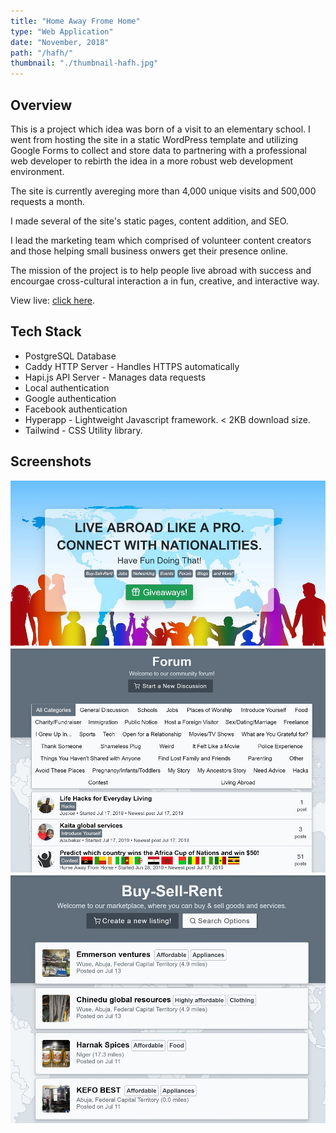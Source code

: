 ```yaml
---
title: "Home Away Frome Home"
type: "Web Application"
date: "November, 2018"
path: "/hafh/"
thumbnail: "./thumbnail-hafh.jpg"
---
```


## Overview

This is a project which idea was born of a visit to an elementary school. I went from hosting the site in a static WordPress template and utilizing Google Forms to collect and store data to partnering with a professional web developer to rebirth the idea in a more robust web development environment.

The site is currently avereging more than 4,000 unique visits and 500,000 requests a month.

I made several of the site's static pages, content addition, and SEO.

I lead the marketing team which comprised of volunteer content creators and those helping small business onwers get their presence online.

The mission of the project is to help people live abroad with success and encourgae cross-cultural interaction a in fun, creative, and interactive way.

View live: [click here](https://homeawayfromhome.online/ "Home Away From Home").

## Tech Stack

- PostgreSQL Database
- Caddy HTTP Server - Handles HTTPS automatically
- Hapi.js API Server - Manages data requests
- Local authentication
- Google authentication
- Facebook authentication
- Hyperapp - Lightweight Javascript framework. < 2KB download size.
- Tailwind - CSS Utility library.

## Screenshots

![Screenshot 1](./image1.JPG)
![Screenshot 2](./image2.JPG)
![Screenshot 2](./image3.JPG)
